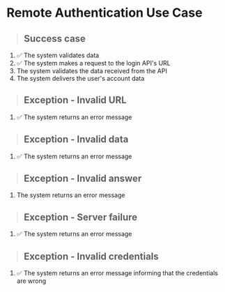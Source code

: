 # Remote Authentication Use Case

> ## Success case
1. ✅ The system validates data
2. ✅ The system makes a request to the login API's URL
3. The system validates the data received from the API
4. The system delivers the user's account data

> ## Exception - Invalid URL
1. ✅ The system returns an error message
> ## Exception - Invalid data
1. ✅ The system returns an error message
> ## Exception - Invalid answer
1. The system returns an error message
> ## Exception - Server failure
1. ✅ The system returns an error message
> ## Exception - Invalid credentials
1. ✅ The system returns an error message informing that the credentials are wrong
